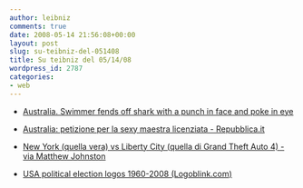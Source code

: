 ```yaml
---
author: leibniz
comments: true
date: 2008-05-14 21:56:08+00:00
layout: post
slug: su-teibniz-del-051408
title: Su teibniz del 05/14/08
wordpress_id: 2787
categories:
- web
---
```




  * [Australia. Swimmer fends off shark with a punch in face and poke in eye](http://feeds.feedburner.com/~r/teibniz/~3/290381482/34815162)


  * [Australia: petizione per la sexy maestra licenziata - Repubblica.it](http://feeds.feedburner.com/~r/teibniz/~3/290379090/34814988)


  * [New York (quella vera) vs Liberty City (quella di Grand Theft Auto 4) - via Matthew Johnston](http://feeds.feedburner.com/~r/teibniz/~3/290232567/34791072)


  * [USA political election logos 1960-2008 (Logoblink.com)](http://feeds.feedburner.com/~r/teibniz/~3/290212114/34787196)



